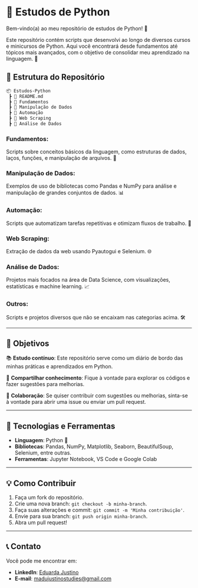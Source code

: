 # 🐍 Estudos de Python

Bem-vindo(a) ao meu repositório de estudos de Python! 🚀

Este repositório contém scripts que desenvolvi ao longo de diversos cursos e minicursos de Python. Aqui você encontrará desde fundamentos até tópicos mais avançados, com o objetivo de consolidar meu aprendizado na linguagem. 🧠

## 📂 Estrutura do Repositório

```bash
📦 Estudos-Python
 ┣ 📜 README.md
 ┣ 📂 Fundamentos
 ┣ 📂 Manipulação de Dados
 ┣ 📂 Automação
 ┣ 📂 Web Scraping
 ┣ 📂 Análise de Dados
```

### **Fundamentos**: 
Scripts sobre conceitos básicos da linguagem, como estruturas de dados, laços, funções, e manipulação de arquivos. 📝

### **Manipulação de Dados**: 
Exemplos de uso de bibliotecas como Pandas e NumPy para análise e manipulação de grandes conjuntos de dados. 📊

### **Automação**: 
Scripts que automatizam tarefas repetitivas e otimizam fluxos de trabalho. 🤖

### **Web Scraping**: 
Extração de dados da web usando Pyautogui e Selenium. 🌐

### **Análise de Dados**: 
Projetos mais focados na área de Data Science, com visualizações, estatísticas e machine learning. 📈

### **Outros**: 
Scripts e projetos diversos que não se encaixam nas categorias acima. 🛠️

---

## 🚀 **Objetivos**

📚 **Estudo contínuo**: Este repositório serve como um diário de bordo das minhas práticas e aprendizados em Python.

🎯 **Compartilhar conhecimento**: Fique à vontade para explorar os códigos e fazer sugestões para melhorias.

🤝 **Colaboração**: Se quiser contribuir com sugestões ou melhorias, sinta-se à vontade para abrir uma issue ou enviar um pull request.

---

## 🔧 **Tecnologias e Ferramentas**

- **Linguagem**: Python 🐍
- **Bibliotecas**: Pandas, NumPy, Matplotlib, Seaborn, BeautifulSoup, Selenium, entre outras.
- **Ferramentas**: Jupyter Notebook, VS Code e Google Colab

---

## 💡 **Como Contribuir**

1. Faça um fork do repositório.
2. Crie uma nova branch: `git checkout -b minha-branch`.
3. Faça suas alterações e commit: `git commit -m 'Minha contribuição'`.
4. Envie para sua branch: `git push origin minha-branch`.
5. Abra um pull request!

---

## 📞 **Contato**

Você pode me encontrar em:

- **LinkedIn**: [Eduarda Justino](https://www.linkedin.com/in/meduardajustino)
- **E-mail**: madujustinostudies@gmail.com
